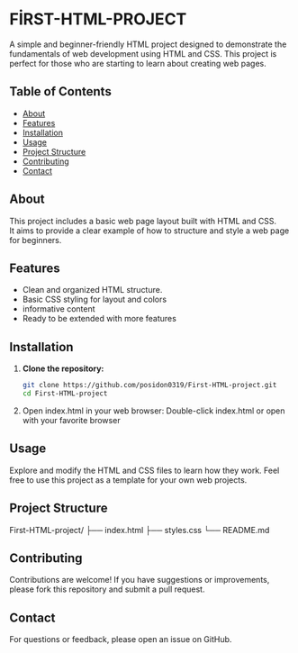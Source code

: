 # FİRST-HTML-PROJECT
A simple and beginner-friendly HTML project designed to demonstrate the fundamentals of web development using HTML and CSS. This project is perfect for those who are starting to learn about creating web pages.
## Table of Contents
- [About](#about)
- [Features](#features)
- [Installation](#installation)
- [Usage](#usage)
- [Project Structure](#project-structure)
- [Contributing](#contributing)
- [Contact](#contact)
## About
This project includes a basic web page layout built with HTML and CSS.  
It aims to provide a clear example of how to structure and style a web page for beginners.
## Features
- Clean and organized HTML structure.
- Basic CSS styling for layout and colors
- informative content
- Ready to be extended with more features
## Installation
1. **Clone the repository:**
   ```bash
   git clone https://github.com/posidon0319/First-HTML-project.git
   cd First-HTML-project
2. Open index.html in your web browser:
        Double-click index.html
        or open with your favorite browser
## Usage
Explore and modify the HTML and CSS files to learn how they work.
Feel free to use this project as a template for your own web projects.
## Project Structure
First-HTML-project/
├── index.html
├── styles.css
└── README.md
## Contributing
Contributions are welcome! If you have suggestions or improvements, please fork this repository and submit a pull request.
## Contact
For questions or feedback, please open an issue on GitHub.


